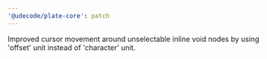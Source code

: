 ```yaml
---
'@udecode/plate-core': patch
---
```


Improved cursor movement around unselectable inline void nodes by using 'offset' unit instead of 'character' unit.
